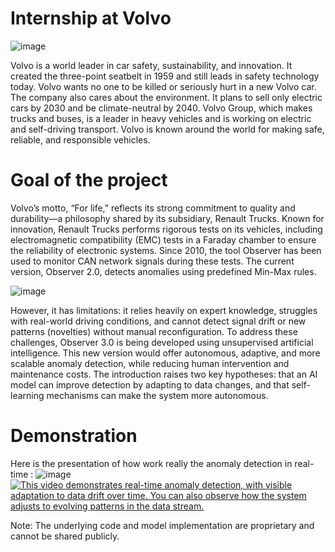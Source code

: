# Internship at Volvo 

![image](https://github.com/user-attachments/assets/d148eed9-4f59-4b30-9b6e-4603456c6aca)

Volvo is a world leader in car safety, sustainability, and innovation. It created the three-point seatbelt in 1959 and still leads in safety technology today. Volvo wants no one to be killed or seriously hurt in a new Volvo car. The company also cares about the environment. It plans to sell only electric cars by 2030 and be climate-neutral by 2040. Volvo Group, which makes trucks and buses, is a leader in heavy vehicles and is working on electric and self-driving transport. Volvo is known around the world for making safe, reliable, and responsible vehicles.


# Goal of the project
Volvo’s motto, “For life,” reflects its strong commitment to quality and durability—a philosophy shared by its subsidiary, Renault Trucks. Known for innovation, Renault Trucks performs rigorous tests on its vehicles, including electromagnetic compatibility (EMC) tests in a Faraday chamber to ensure the reliability of electronic systems. Since 2010, the tool Observer has been used to monitor CAN network signals during these tests. The current version, Observer 2.0, detects anomalies using predefined Min-Max rules.

![image](https://github.com/user-attachments/assets/9c617e3a-c746-467b-95b0-5d67abbd7b22)

However, it has limitations: it relies heavily on expert knowledge, struggles with real-world driving conditions, and cannot detect signal drift or new patterns (novelties) without manual reconfiguration. To address these challenges, Observer 3.0 is being developed using unsupervised artificial intelligence. This new version would offer autonomous, adaptive, and more scalable anomaly detection, while reducing human intervention and maintenance costs. The introduction raises two key hypotheses: that an AI model can improve detection by adapting to data changes, and that self-learning mechanisms can make the system more autonomous.

# Demonstration
Here is the presentation of how work really the anomaly detection in real-time : 
![image](https://github.com/user-attachments/assets/2971ae3a-a0e2-437e-96b1-cbf43b832d38)
[![This video demonstrates real-time anomaly detection, with visible adaptation to data drift over time. You can also observe how the system adjusts to evolving patterns in the data stream.](https://raw.githubusercontent.com/yourusername/yourrepository/main/assets/thumbnail.jpg)](https://vimeo.com/1074991688/e36268cd61)

Note: The underlying code and model implementation are proprietary and cannot be shared publicly.
